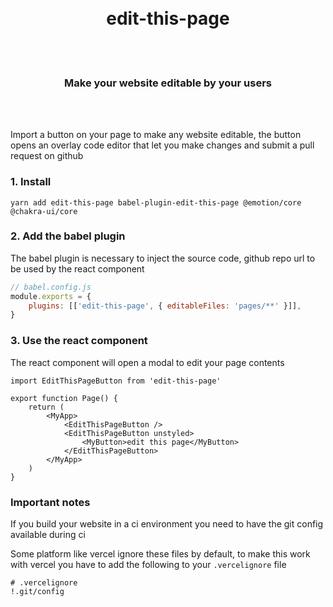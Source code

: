 <div align='center'>
    <br/>
    <br/>
    <!-- <img src='https://dokz.site/logo_full.svg' width='300px'> -->
    <h1>edit-this-page</h1>
    <br/>
    <br/>
    <h3>Make your website editable by your users
    </h3>
    <br/>
    <br/>
</div>

Import a button on your page to make any website editable, the button opens an overlay code editor that let you make changes and submit a pull request on github

### 1. Install

```
yarn add edit-this-page babel-plugin-edit-this-page @emotion/core @chakra-ui/core
```

### 2. Add the babel plugin

The babel plugin is necessary to inject the source code, github repo url to be used by the react component

```js
// babel.config.js
module.exports = {
    plugins: [['edit-this-page', { editableFiles: 'pages/**' }]],
}
```

### 3. Use the react component

The react component will open a modal to edit your page contents

```tsx
import EditThisPageButton from 'edit-this-page'

export function Page() {
    return (
        <MyApp>
            <EditThisPageButton />
            <EditThisPageButton unstyled>
                <MyButton>edit this page</MyButton>
            </EditThisPageButton>
        </MyApp>
    )
}
```



### Important notes

If you build your website in a ci environment you need to have the git config available during ci

Some platform like vercel ignore these files by default, to make this work with vercel you have to add the following to your `.vercelignore` file

```
# .vercelignore
!.git/config
```